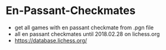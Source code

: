 # En-Passant-Checkmates
- get all games with en passant checkmate from .pgn file
- all en passant checkmates until 2018.02.28 on lichess.org
- https://database.lichess.org/
